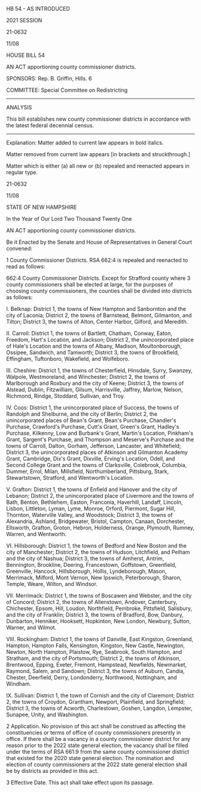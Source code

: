  HB 54 - AS INTRODUCED

 

 

2021 SESSION

 21-0632

 11/08

 

HOUSE BILL 54

 

AN ACT apportioning county commissioner districts.

 

SPONSORS: Rep. B. Griffin, Hills. 6

 

COMMITTEE: Special Committee on Redistricting

 

-----------------------------------------------------------------

 

ANALYSIS

 

 This bill establishes new county commissioner districts in accordance with the latest federal decennial census.

 

- - - - - - - - - - - - - - - - - - - - - - - - - - - - - - - - - - - - - - - - - - - - - - - - - - - - - - - - - - - - - - - - - - - - - - - - - - - 

 

Explanation: Matter added to current law appears in bold italics.

 Matter removed from current law appears [in brackets and struckthrough.]

 Matter which is either (a) all new or (b) repealed and reenacted appears in regular type.

 21-0632

 11/08

 

STATE OF NEW HAMPSHIRE

 

In the Year of Our Lord Two Thousand Twenty One

 

AN ACT apportioning county commissioner districts.

 

Be it Enacted by the Senate and House of Representatives in General Court convened:

 

 1 County Commissioner Districts. RSA 662:4 is repealed and reenacted to read as follows:

 662:4 County Commissioner Districts. Except for Strafford county where 3 county commissioners shall be elected at large, for the purposes of choosing county commissioners, the counties shall be divided into districts as follows: 

 I. Belknap: District 1, the towns of New Hampton and Sanbornton and the city of Laconia; District 2, the towns of Barnstead, Belmont, Gilmanton, and Tilton; District 3, the towns of Alton, Center Harbor, Gilford, and Meredith. 

 II. Carroll: District 1, the towns of Bartlett, Chatham, Conway, Eaton, Freedom, Hart's Location, and Jackson; District 2, the unincorporated place of Hale's Location and the towns of Albany, Madison, Moultonborough, Ossipee, Sandwich, and Tamworth; District 3, the towns of Brookfield, Effingham, Tuftonboro, Wakefield, and Wolfeboro. 

 III. Cheshire: District 1, the towns of Chesterfield, Hinsdale, Surry, Swanzey, Walpole, Westmoreland, and Winchester; District 2, the towns of Marlborough and Roxbury and the city of Keene; District 3, the towns of Alstead, Dublin, Fitzwilliam, Gilsum, Harrisville, Jaffrey, Marlow, Nelson, Richmond, Rindge, Stoddard, Sullivan, and Troy. 

 IV. Coos: District 1, the unincorporated place of Success, the towns of Randolph and Shelburne, and the city of Berlin; District 2, the unincorporated places of Bean's Grant, Bean's Purchase, Chandler's Purchase, Crawford's Purchase, Cutt's Grant, Green's Grant, Hadley's Purchase, Kilkenny, Low and Burbank's Grant, Martin's Location, Pinkham's Grant, Sargent's Purchase, and Thompson and Meserve's Purchase and the towns of Carroll, Dalton, Gorham, Jefferson, Lancaster, and Whitefield; District 3, the unincorporated places of Atkinson and Gilmanton Academy Grant, Cambridge, Dix's Grant, Dixville, Erving's Location, Odell, and Second College Grant and the towns of Clarksville, Colebrook, Columbia, Dummer, Errol, Milan, Millsfield, Northumberland, Pittsburg, Stark, Stewartstown, Stratford, and Wentworth's Location. 

 V. Grafton: District 1, the towns of Enfield and Hanover and the city of Lebanon; District 2, the unincorporated place of Livermore and the towns of Bath, Benton, Bethlehem, Easton, Franconia, Haverhill, Landaff, Lincoln, Lisbon, Littleton, Lyman, Lyme, Monroe, Orford, Piermont, Sugar Hill, Thornton, Waterville Valley, and Woodstock; District 3, the towns of Alexandria, Ashland, Bridgewater, Bristol, Campton, Canaan, Dorchester, Ellsworth, Grafton, Groton, Hebron, Holderness, Orange, Plymouth, Rumney, Warren, and Wentworth. 

 VI. Hillsborough: District 1, the towns of Bedford and New Boston and the city of Manchester; District 2, the towns of Hudson, Litchfield, and Pelham and the city of Nashua; District 3, the towns of Amherst, Antrim, Bennington, Brookline, Deering, Francestown, Goffstown, Greenfield, Greenville, Hancock, Hillsborough, Hollis, Lyndeborough, Mason, Merrimack, Milford, Mont Vernon, New Ipswich, Peterborough, Sharon, Temple, Weare, Wilton, and Windsor. 

 VII. Merrimack: District 1, the towns of Boscawen and Webster, and the city of Concord; District 2, the towns of Allenstown, Andover, Canterbury, Chichester, Epsom, Hill, Loudon, Northfield, Pembroke, Pittsfield, Salisbury, and the city of Franklin; District 3, the towns of Bradford, Bow, Danbury, Dunbarton, Henniker, Hooksett, Hopkinton, New London, Newbury, Sutton, Warner, and Wilmot. 

 VIII. Rockingham: District 1, the towns of Danville, East Kingston, Greenland, Hampton, Hampton Falls, Kensington, Kingston, New Castle, Newington, Newton, North Hampton, Plaistow, Rye, Seabrook, South Hampton, and Stratham, and the city of Portsmouth; District 2, the towns of Atkinson, Brentwood, Epping, Exeter, Fremont, Hampstead, Newfields, Newmarket, Raymond, Salem, and Sandown; District 3, the towns of Auburn, Candia, Chester, Deerfield, Derry, Londonderry, Northwood, Nottingham, and Windham. 

 IX. Sullivan: District 1, the town of Cornish and the city of Claremont; District 2, the towns of Croydon, Grantham, Newport, Plainfield, and Springfield; District 3, the towns of Acworth, Charlestown, Goshen, Langdon, Lempster, Sunapee, Unity, and Washington. 

 2 Application. No provision of this act shall be construed as affecting the constituencies or terms of office of county commissioners presently in office. If there shall be a vacancy in a county commissioner district for any reason prior to the 2022 state general election, the vacancy shall be filled under the terms of RSA 661:9 from the same county commissioner district that existed for the 2020 state general election. The nomination and election of county commissioners at the 2022 state general election shall be by districts as provided in this act.

 3 Effective Date. This act shall take effect upon its passage.

